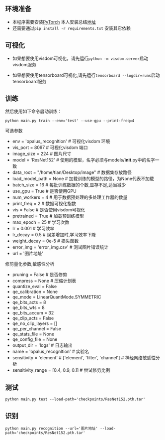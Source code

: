 ## 环境准备

- 本程序需要安装[PyTorch](https://pytorch.org/) 本人安装总结[地址](https://blog.csdn.net/qq_41654985/article/details/86599016)
- 还需要通过`pip install -r requirements.txt` 安装其它依赖

## 可视化
- 如果想要使用visdom可视化，请先运行`python -m visdom.server`启动visdom服务

- 如果想要使用tensorboard可视化,请先运行`tensorboard --logdir=runs`启动tensorboard服务

## 训练
然后使用如下命令启动训练：

```
python main.py train --env='test' --use-gpu --print-freq=4
```
可选参数
- env = 'opalus_recognltion'  # 可视化visdom 环境
- vis_port = 8097  # 可视化visdom 端口
- image_size = 224  # 图片尺寸
- model = 'ResNet152'  # 使用的模型，名字必须与models/__init__.py中的名字一致
- data_root = "/home/tian/Desktop/image"  # 数据集存放路径
- load_model_path = None  # 加载训练的模型的路径，为None代表不加载
- batch_size = 16  # 每批训练数据的个数,显存不足,适当减少
- use_gpu = True  # 是否使用GPU
- num_workers = 4  # 用于数据预处理的多处理工作器的数量
- print_freq = 2  # 数据可视化指数
- vis = False  # 是否使用visdom可视化
- pretrained = True  # 加载预训练模型
- max_epoch = 25  # 学习次数
- lr = 0.001  # 学习效率
- lr_decay = 0.5  # 误差增加时,学习效率下降
- weight_decay = 0e-5  # 损失函数
- error_img = 'error_img.csv' # 测试图片错误统计
- url = '图片地址'

修剪量化参数,敏感性分析
- pruning = False  # 是否修剪
- compress = None  # 压缩计划表
- quantize_eval = False
- qe_calibration = None
- qe_mode = LinearQuantMode.SYMMETRIC
- qe_bits_acts = 8
- qe_bits_wts = 8
- qe_bits_accum = 32
- qe_clip_acts = False
- qe_no_clip_layers = []
- qe_per_channel = False
- qe_stats_file = None
- qe_config_file = None
- output_dir = 'logs'  # 日志输出
- name = 'opalus_recognltion'  # 实验名
- sensitivity = 'element'  # ['element', 'filter', 'channel']  # 神经网络敏感性分析
- sensitivity_range = [0.4, 0.9, 0.1]  # 尝试修剪比例

## 测试

```
python main.py test --load-path='checkpoints/ResNet152.pth.tar'
```

## 识别

```
python main.py recognition --url='图片地址' --load-path='checkpoints/ResNet152.pth.tar'
```
